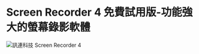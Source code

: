 # Screen Recorder 4 免費試用版-功能強大的螢幕錄影軟體
![訊連科技  Screen Recorder 4](https://drive.google.com/u/2/uc?id=1JmkhdWywG5Vg6DWeZg2dT4sG8Cy_8EjZ&export=download)


